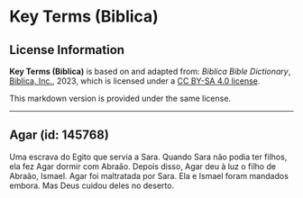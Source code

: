 # Key Terms (Biblica)

## License Information

**Key Terms (Biblica)** is based on and adapted from: _Biblica Bible Dictionary_, [Biblica, Inc.](https://www.biblica.com/), 2023, which is licensed under a [CC BY-SA 4.0 license](https://creativecommons.org/licenses/by-sa/4.0/legalcode.en).

This markdown version is provided under the same license.



--------------------------------

## Agar (id: 145768)

Uma escrava do Egito que servia a Sara. Quando Sara não podia ter filhos, ela fez Agar dormir com Abraão. Depois disso, Agar deu à luz o filho de Abraão, Ismael. Agar foi maltratada por Sara. Ela e Ismael foram mandados embora. Mas Deus cuidou deles no deserto.


